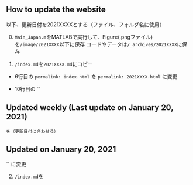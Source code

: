 ## How to update the website

以下、更新日付を2021XXXXとする（ファイル、フォルダ名に使用）

0. `Main_Japan.m`をMATLABで実行して、Figure(.pngファイル)を`/image/2021XXXX`以下に保存
コードやデータは`/_archives/2021XXXX`に保存

1. `/index.md`を`2021XXXX.md`にコピー

- 6行目の
``
permalink: index.html
``
を
``
permalink: 2021XXXX.html
``
に変更

- 10行目の
``
## Updated weekly (Last update on January 20, 2021)
``
を（更新日付に合わせる）
``
## Updated on January 20, 2021
``
に変更

2. `/index.md`を
